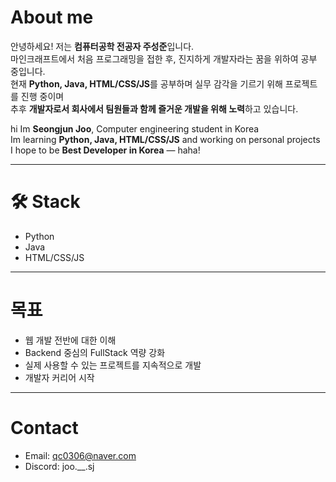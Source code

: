 # About me

안녕하세요! 저는 **컴퓨터공학 전공자 주성준**입니다.  
마인크래프트에서 처음 프로그래밍을 접한 후, 진지하게 개발자라는 꿈을 위하여 공부 중입니다.  
현재 **Python, Java, HTML/CSS/JS**를 공부하며 실무 감각을 기르기 위해 프로젝트를 진행 중이며  
추후 **개발자로서 회사에서 팀원들과 함께 즐거운 개발을 위해 노력**하고 있습니다.

hi Im **Seongjun Joo**, Computer engineering student in Korea  
Im learning **Python, Java, HTML/CSS/JS** and working on personal projects  
I hope to be **Best Developer in Korea** — haha!

---

# 🛠 Stack

- Python
- Java
- HTML/CSS/JS

---

# 목표

- 웹 개발 전반에 대한 이해
- Backend 중심의 FullStack 역량 강화
- 실제 사용할 수 있는 프로젝트를 지속적으로 개발
- 개발자 커리어 시작

---

# Contact
 - Email: qc0306@naver.com  
 - Discord: joo.__.sj
